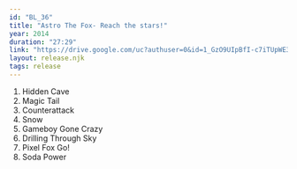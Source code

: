 ```yaml
---
id: "BL_36"
title: "Astro The Fox- Reach the stars!"
year: 2014
duration: "27:29"
link: "https://drive.google.com/uc?authuser=0&id=1_GzO9UIpBfI-c7iTUpWE33IvvNTO8Q9I&export=download"
layout: release.njk
tags: release
---
```


01. Hidden Cave
02. Magic Tail
03. Counterattack
04. Snow
05. Gameboy Gone Crazy
06. Drilling Through Sky
07. Pixel Fox Go!
08. Soda Power